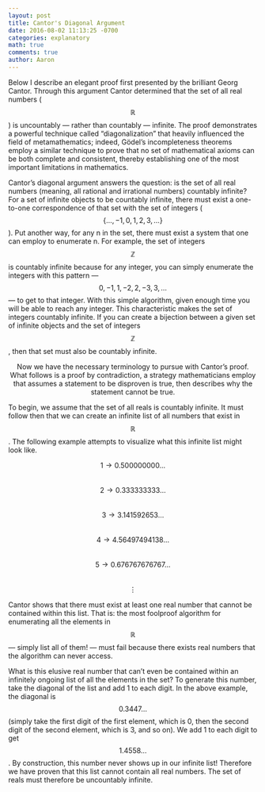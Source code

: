 ```yaml
---
layout: post
title: Cantor's Diagonal Argument 
date: 2016-08-02 11:13:25 -0700
categories: explanatory 
math: true
comments: true
author: Aaron
---
```

Below I describe an elegant proof first presented by the brilliant Georg Cantor. Through this argument Cantor determined that the set of all real numbers ($$\mathbb{R}$$) is uncountably — rather than countably — infinite. The proof demonstrates a powerful technique called “diagonalization” that heavily influenced the field of metamathematics; indeed, Gödel’s incompleteness theorems employ a similar technique to prove that no set of mathematical axioms can be both complete and consistent, thereby establishing one of the most important limitations in mathematics.

Cantor’s diagonal argument answers the question: is the set of all real numbers (meaning, all rational and irrational numbers) countably infinite? For a set of infinite objects to be countably infinite, there must exist a one-to-one correspondence of that set with the set of integers ($$\{\ldots, -1, 0, 1, 2, 3, \ldots \}$$). Put another way, for any n in the set, there must exist a system that one can employ to enumerate n. For example, the set of integers $$\mathbb{Z}$$ is countably infinite because for any integer, you can simply enumerate the integers with this pattern —$$0, -1, 1, -2, 2, -3, 3, \ldots$$ — to get to that integer. With this simple algorithm, given enough time you will be able to reach any integer. This characteristic makes the set of integers countably infinite. If you can create a bijection between a given set of infinite objects and the set of integers $$\mathbb{Z}$$, then that set must also be countably infinite.

$$\textrm{Now we have the necessary terminology to pursue with Cantor’s proof. What follows is a proof by contradiction, a strategy mathematicians employ that assumes a statement to be disproven is true, then describes why the statement cannot be true.}$$

To begin, we assume that the set of all reals is countably infinite. It must follow then that we can create an infinite list of all numbers that exist in $$\mathbb{R}$$. The following example attempts to visualize what this infinite list might look like.

$$1 \rightarrow 0.500000000\ldots$$  
$$2 \rightarrow 0.333333333\ldots$$  
$$3 \rightarrow 3.141592653\ldots$$  
$$4 \rightarrow 4.56497494138\ldots$$  
$$5 \rightarrow 0.676767676767\ldots$$  
$$\vdots$$

Cantor shows that there must exist at least one real number that cannot be contained within this list. That is: the most foolproof algorithm for enumerating all the elements in $$\mathbb{R}$$ — simply list all of them! — must fail because there exists real numbers that the algorithm can never access.

What is this elusive real number that can’t even be contained within an infinitely ongoing list of all the elements in the set? To generate this number, take the diagonal of the list and add 1 to each digit. In the above example, the diagonal is $$0.3447 \ldots$$ (simply take the first digit of the first element, which is 0, then the second digit of the second element, which is 3, and so on). We add 1 to each digit to get $$1.4558 \ldots$$. By construction, this number never shows up in our infinite list! Therefore we have proven that this list cannot contain all real numbers. The set of reals must therefore be uncountably infinite.